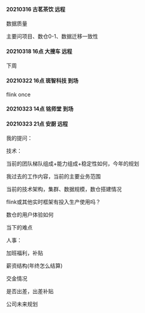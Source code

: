 #### 20210316 古茗茶饮 远程

数据质量

主要问项目、数仓0-1、数据迁移一致性



#### 20210318 16点 大搜车 远程



下周

#### 20210322 16点 斑智科技 到场

flink once



#### 20210323 14点 铭师堂 到场



#### 20210323 21点 安厨  远程



我的提问：

技术：

当前的团队梯队组成+能力组成+稳定性如何，今年的规划

我过去的工作内容，当前的主要业务范围

当前的技术架构，集群、数据规模，数仓搭建情况

flink或其他实时框架有投入生产使用吗？

数仓的用户体验如何

当下的难点 



人事：

加班福利，补贴

薪资结构(年终怎么结算)

交金情况

是否出差，出差补贴

公司未来规划